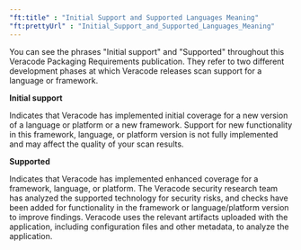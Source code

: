 ```yaml
---
"ft:title" : "Initial Support and Supported Languages Meaning"
"ft:prettyUrl" : "Initial_Support_and_Supported_Languages_Meaning"
---
```


You can see the phrases "Initial support" and "Supported" throughout this Veracode Packaging Requirements publication. They refer to two different development phases at which Veracode releases scan support for a language or framework.

**Initial support**

Indicates that Veracode has implemented initial coverage for a new version of a language or platform or a new framework. Support for new functionality in this framework, language, or platform version is not fully implemented and may affect the quality of your scan results.

**Supported**

Indicates that Veracode has implemented enhanced coverage for a framework, language, or platform. The Veracode security research team has analyzed the supported technology for security risks, and checks have been added for functionality in the framework or language/platform version to improve findings. Veracode uses the relevant artifacts uploaded with the application, including configuration files and other metadata, to analyze the application.
